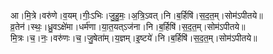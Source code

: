 

  
आ।मि॒त्रे।वरु॑णे।व॒यम्।गीः॒ऽभिः।जु॒हु॒मः॒।अ॒त्रि॒ऽवत्।नि।ब॒र्हिषि॑।स॒द॒त॒म्।सोम॑ऽपीतये॥  
व्र॒तेन॑।स्थः॒।ध्रु॒वऽक्षे॑मा।धर्म॑णा।या॒त॒यत्ऽज॑ना।नि।ब॒र्हिषि॑।स॒द॒त॒म्।सोम॑ऽपीतये॥  
मि॒त्रः।च॒।नः॒।वरु॑णः।च॒।जु॒षेता॑म्।य॒ज्ञम्।इ॒ष्टये॑।नि।ब॒र्हिषि॑।स॒द॒त॒म्।सोम॑ऽपीतये॥  
